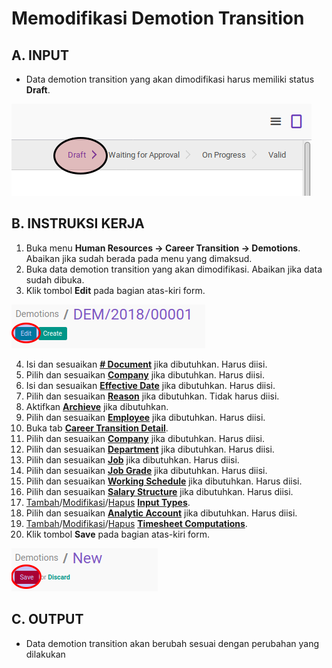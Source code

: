 # Memodifikasi Demotion Transition

## A. INPUT

* Data demotion transition yang akan dimodifikasi harus memiliki status **Draft**.

![](../../img/demotion-transition/status-draft.png)

## B. INSTRUKSI KERJA

1. Buka menu **Human Resources -> Career Transition -> Demotions**. Abaikan jika sudah berada pada menu yang dimaksud.
2. Buka data demotion transition yang akan dimodifikasi. Abaikan jika data sudah dibuka.
3. Klik tombol **Edit** pada bagian atas-kiri form.

![](../../img/demotion-transition/tombol-edit.png)

4. Isi dan sesuaikan **[# Document](./penjelasan.md#field-document)** jika dibutuhkan. Harus diisi.
5. Pilih dan sesuaikan **[Company](./penjelasan.md#field-company)** jika dibutuhkan. Harus diisi.
6. Isi dan sesuaikan **[Effective Date](./penjelasan.md#field-effective-date)** jika dibutuhkan. Harus diisi.
7. Pilih dan sesuaikan **[Reason](./penjelasan.md#field-reason)** jika dibutuhkan. Tidak harus diisi.
8. Aktifkan **[Archieve](./penjelasan.md#field-archieve)** jika dibutuhkan.
9. Pilih dan sesuaikan **[Employee](./penjelasan.md#field-employee)** jika dibutuhkan. Harus diisi.
10. Buka tab [**Career Transition Detail**](./penjelasan.md#tab-career).
12. Pilih dan sesuaikan **[Company](./penjelasan.md#field-transisi-company)** jika dibutuhkan. Harus diisi.
13. Pilih dan sesuaikan **[Department](./penjelasan.md#field-transisi-departement)** jika dibutuhkan. Harus diisi.
14. Pilih dan sesuaikan **[Job](./penjelasan.md#field-transisi-job)** jika dibutuhkan. Harus diisi.
15. Pilih dan sesuaikan **[Job Grade](./penjelasan.md#field-transisi-job-grade)** jika dibutuhkan. Harus diisi.
16. Pilih dan sesuaikan **[Working Schedule](./penjelasan.md#field-transisi-working-schedule)** jika dibutuhkan. Harus diisi.
16. Pilih dan sesuaikan **[Salary Structure](./penjelasan.md#field-transisi-salary-structure)** jika dibutuhkan. Harus diisi.
18. <a name="l18">[Tambah](./menambahkan-payslip-input.md)/[Modifikasi](./modifikasi-payslip-input.md)/[Hapus](./menghapus-payslip-input.md)</a> [**Input Types**](./penjelasan.md#tabel-input-types).
19. <a name="l19">Pilih dan sesuaikan **[Analytic Account](./penjelasan.md#field-transisi-analytic-account)** jika dibutuhkan. Harus diisi.</a>
20. <a name="l20">[Tambah](./menambahkan-timesheet-computation.md)/[Modifikasi](./modifikasi-timesheet-computation.md)/[Hapus](./menghapus-timesheet-computation.md)</a> [**Timesheet Computations**](./penjelasan.md#tabel-timesheet-computation).
21. <a name="l21">Klik tombol **Save** pada bagian atas-kiri form.</a>

![](../../img/demotion-transition/tombol-save.png)

## C. OUTPUT

* Data demotion transition akan berubah sesuai dengan perubahan yang dilakukan
